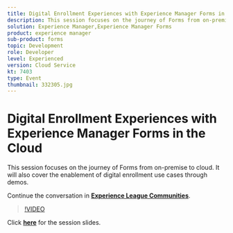 ```yaml
---
title: Digital Enrollment Experiences with Experience Manager Forms in the Cloud
description: This session focuses on the journey of Forms from on-premise to cloud. It will also cover the enablement of digital enrollment use cases through demos.
solution: Experience Manager,Experience Manager Forms
product: experience manager
sub-product: forms
topic: Development
role: Developer
level: Experienced
version: Cloud Service
kt: 7403
type: Event
thumbnail: 332305.jpg
---
```


# Digital Enrollment Experiences with Experience Manager Forms in the Cloud

This session focuses on the journey of Forms from on-premise to cloud. It will also cover the enablement of digital enrollment use cases through demos.

Continue the conversation in **[Experience League Communities](http://adobe.ly/36Yd3v6)**.

>[!VIDEO](https://video.tv.adobe.com/v/332305/?quality=12&learn=on&hidetitle=true)

Click **[here](/help/adobe-developers-live/assets/digital-enrollment-aem-forms-cloud.pdf)** for the session slides.
